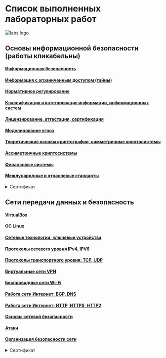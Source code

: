 # **Список выполненных лабораторных работ**
![labs logo](https://content.spiceworksstatic.com/service.community/p/post_images/0000025549/53adc2b3/attached_image/axon.jpg)
## Основы информационной безопасности (работы кликабельны)
#### [Информационная безопасность](https://github.com/stockholmkingg/lab/blob/main/labs/base/infosec.md)
#### [Информация с ограниченным доступом (тайны)](https://github.com/stockholmkingg/lab/blob/main/labs/base/secret.md)
#### [Нормативное регулирование](https://github.com/stockholmkingg/lab/blob/main/labs/base/norma.md)
#### [Классификация и категоризация информации, информационных систем](https://github.com/stockholmkingg/lab/blob/main/labs/base/class.md)
#### [Лицензирование, аттестация, сертификация](https://github.com/stockholmkingg/lab/blob/main/labs/base/lic.md)
#### [Моделирование угроз](https://github.com/stockholmkingg/lab/blob/main/labs/base/model.md)
#### [Теоретические основы криптографии, симметричные криптосистемы](https://github.com/stockholmkingg/lab/blob/main/labs/base/theory.md)
#### [Ассиметричные криптосистемы](https://github.com/stockholmkingg/lab/blob/main/labs/base/crypto.md)
#### [Финансовые системы](https://github.com/stockholmkingg/lab/blob/main/labs/base/financial.md)
#### [Международные и отраслевые стандарты](https://github.com/stockholmkingg/lab/blob/main/labs/base/international.md)

<details><summary>Сертификат</summary>
<p>
    <img src=images/base.jpg>
</p>
</details>

## Сети передачи данных и безопасность
#### VirtualBox
#### OC Linux
#### [Сетевые технологии, ключевые устройства](https://github.com/stockholmkingg/lab/blob/main/labs/network/network.md)
#### [Протоколы сетевого уровня IPv4, IPV6](https://github.com/stockholmkingg/lab/blob/main/labs/network/IPv4%2C%20IPv6.md)
#### [Протоколы транспортного уровня: TCP, UDP](https://github.com/stockholmkingg/lab/blob/main/labs/network/TCP%2C%20UDP.md)
#### [Виртуальные сети VPN](https://github.com/stockholmkingg/lab/blob/main/labs/network/VPN.md)
#### [Беспроводные сети Wi-Fi](https://github.com/stockholmkingg/lab/blob/main/labs/network/Wi-Fi.md)
#### [Работа сети Интернет: BGP, DNS](https://github.com/stockholmkingg/lab/blob/main/labs/network/BGP%2C%20DNS.md)
#### [Работа сети Интернет: HTTP, HTTPS, HTTP2](https://github.com/stockholmkingg/lab/blob/main/labs/network/HTTP.md)
#### [Основы сетевой безопасности](https://github.com/stockholmkingg/lab/blob/main/labs/network/base%20network%20sec.md)
#### [Атаки](https://github.com/stockholmkingg/lab/blob/main/labs/network/attack.md)
#### [Организация безопасности сети](https://github.com/stockholmkingg/lab/blob/main/labs/network/org%20sec.md)

<details><summary>Сертификат</summary>
<p>
    <img src=images/network.jpg>
</p>
</details>

#### 
#### 
#### 
#### 
#### 
#### 
#### 
#### 
#### 
#### 
#### 
#### 
#### 
#### 
